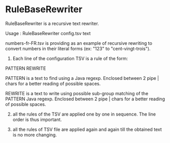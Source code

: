 # RuleBaseRewriter

RuleBaseRewriter is a recursive text rewriter.

Usage : RuleBaseRewriter config.tsv text

numbers-fr-FR.tsv is providing as an example of recursive rewriting to convert numbers in their literal forms (ex: "123" to "cent-vingt-trois").

1) Each line of the configuration TSV is a rule of the form:

PATTERN	REWRITE

PATTERN is a text to find using a Java regexp. Enclosed between 2 pipe | chars for a better reading of possible spaces.

REWRITE is a text to write using possible sub-group matching of the PATTERN Java regexp. Enclosed between 2 pipe | chars for a better reading of possible spaces.

2) all the rules of the TSV are applied one by one in sequence. The line order is thus important.

3) all the rules of TSV file are applied again and again till the obtained text is no more changing.

